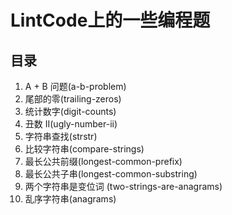 # LintCode上的一些编程题
## 目录
1. A + B 问题(a-b-problem)
2. 尾部的零(trailing-zeros)
3. 统计数字(digit-counts)
4. 丑数 II(ugly-number-ii)
13. 字符串查找(strstr)
55. 比较字符串(compare-strings)
78. 最长公共前缀(longest-common-prefix)
79. 最长公共子串(longest-common-substring)
158. 两个字符串是变位词 (two-strings-are-anagrams)
171. 乱序字符串(anagrams)
